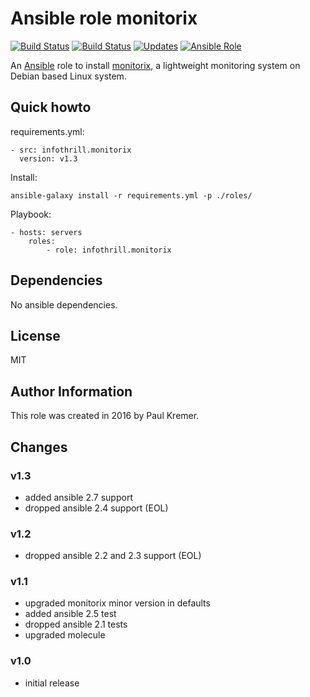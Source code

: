# Ansible role monitorix

[![Build Status](https://img.shields.io/travis/infothrill/ansible-role-monitorix/master.svg?label=travis_master)](https://travis-ci.org/infothrill/ansible-role-monitorix)
[![Build Status](https://img.shields.io/travis/infothrill/ansible-role-monitorix/develop.svg?label=travis_develop)](https://travis-ci.org/infothrill/ansible-role-monitorix)
[![Updates](https://pyup.io/repos/github/infothrill/ansible-role-monitorix/shield.svg)](https://pyup.io/repos/github/infothrill/ansible-role-monitorix/)
[![Ansible Role](https://img.shields.io/ansible/role/10800.svg)](https://galaxy.ansible.com/infothrill/monitorix/)

An [Ansible](http://www.ansible.com) role to install
[monitorix](http://www.monitorix.org/), a lightweight monitoring system on
Debian based Linux system.

## Quick howto

requirements.yml:

    - src: infothrill.monitorix
      version: v1.3

Install:

    ansible-galaxy install -r requirements.yml -p ./roles/

Playbook:

    - hosts: servers
        roles:
            - role: infothrill.monitorix

## Dependencies

No ansible dependencies.

## License

MIT

## Author Information

This role was created in 2016 by Paul Kremer.

## Changes

### v1.3

* added ansible 2.7 support
* dropped ansible 2.4 support (EOL)

### v1.2

* dropped ansible 2.2 and 2.3 support (EOL)

### v1.1

* upgraded monitorix minor version in defaults
* added ansible 2.5 test
* dropped ansible 2.1 tests
* upgraded molecule

### v1.0

* initial release
